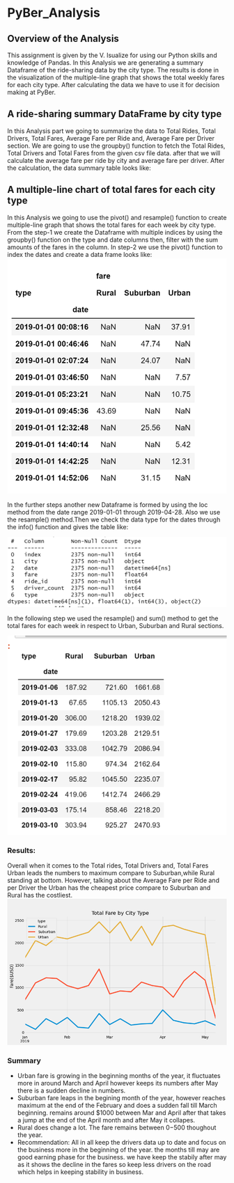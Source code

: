 # PyBer_Analysis
## Overview of the Analysis

  This assignment is given by the V. Isualize for using our Python skills and knowledge of Pandas. In this Analysis we are generating a summary Dataframe of the ride-sharing data by the city type. The results is done in the visualization of the multiple-line graph that shows the total weekly fares for each city type. After calculating the data we have to use it for decision making at PyBer.
  
## A ride-sharing summary DataFrame by city type
  In this Analysis part we going to summarize the data to Total Rides, Total Drivers, Total Fares, Average Fare per Ride and, Average Fare per Driver section. 
  We are going to use the groupby() function to fetch the Total Rides, Total Drivers and Total Fares from the given csv file data. after that we will calculate the average fare per ride by city and average fare per driver. 
  After the calculation, the data summary table looks like: 

 
 
 ## A multiple-line chart of total fares for each city type 
   In this Analysis we going to use the pivot() and resample() function to create multiple-line graph that shows the total fares for each week by city type.
   From the step-1 we create the Dataframe with multiple indices by using the groupby() function on the type and date columns then, filter with the sum amounts of the fares in the column. In step-2 we use the pivot() function to index the dates and create a data frame looks like: 
 ![pivot function use](https://github.com/urvish7/PyBer_Analysis/blob/main/Extra%20Pics/Pivotfunction.png)

 In the further steps another new Dataframe is formed by using the loc method from the date range 2019-01-01 through 2019-04-28. Also we use the resample() method.Then we check the data type for the dates through the info() function and gives the table like:
 
![info fucntion for date](https://github.com/urvish7/PyBer_Analysis/blob/main/Extra%20Pics/date_info.png)
 
 
In the following step we used the resample() and sum() method to get the total fares for each week in respect to Urban, Suburban and Rural sections.

![the resample function table](https://github.com/urvish7/PyBer_Analysis/blob/main/Extra%20Pics/resample.png) 
 
  
### Results: 
  Overall when it comes to the Total rides, Total Drivers  and, Total Fares Urban leads the numbers to maximum compare to Suburban,while Rural standing at bottom. However, talking about the Average Fare per Ride and per Driver the Urban has the cheapest price compare to Suburban and Rural has the costliest. 
![graphical view](https://github.com/urvish7/PyBer_Analysis/blob/main/analysis/PyBer_fare_summary.png)

### Summary
 - Urban fare is growing in the beginning months of the year, it fluctuates more in around March and April however keeps its numbers after May there is a sudden decline in numbers. 
 - Suburban fare leaps in the begining month of the year, however reaches maximum at the end of the February and does a sudden fall till March beginning. remains around $1000 between Mar and April after that takes a jump at the end of the April month and after May it collapes.
 - Rural does change a lot. The fare remains between $0-$500 thoughout the year. 
 - Recommendation: All in all keep the drivers data up to date and focus on the business more in the beginning of the year. the months till may are good earning phase for the business. we have keep the stabily after may as it shows the decline in the fares so keep less drivers on the road which helps in keeping stability in business.
